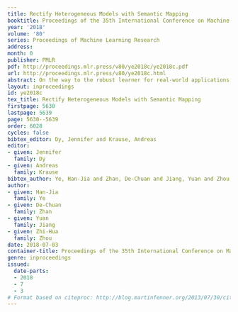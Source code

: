 ```yaml
---
title: Rectify Heterogeneous Models with Semantic Mapping
booktitle: Proceedings of the 35th International Conference on Machine Learning
year: '2018'
volume: '80'
series: Proceedings of Machine Learning Research
address: 
month: 0
publisher: PMLR
pdf: http://proceedings.mlr.press/v80/ye2018c/ye2018c.pdf
url: http://proceedings.mlr.press/v80/ye2018c.html
abstract: On the way to the robust learner for real-world applications, there are still great    challenges, including considering unknown environments with limited data. Learnware (Zhou; 2016) describes a novel perspective, and claims that learning models should have reusable and evolvable properties. We propose to Encode Meta InformaTion of features (EMIT), as the model specification for characterizing the changes, which grants the model evolvability to bridge heterogeneous feature spaces. Then, pre-trained models from related tasks can be Reused by our REctiFy via heterOgeneous pRedictor Mapping (REFORM}) framework. In summary, the pre-trained model is adapted to a new environment with different features, through model refining on only a small amount of training data in the current task. Experimental results over both synthetic and real-world tasks with diverse feature configurations validate the effectiveness and practical utility of the proposed framework.
layout: inproceedings
id: ye2018c
tex_title: Rectify Heterogeneous Models with Semantic Mapping
firstpage: 5630
lastpage: 5639
page: 5630--5639
order: 6028
cycles: false
bibtex_editor: Dy, Jennifer and Krause, Andreas
editor:
- given: Jennifer
  family: Dy
- given: Andreas
  family: Krause
bibtex_author: Ye, Han-Jia and Zhan, De-Chuan and Jiang, Yuan and Zhou, Zhi-Hua
author:
- given: Han-Jia
  family: Ye
- given: De-Chuan
  family: Zhan
- given: Yuan
  family: Jiang
- given: Zhi-Hua
  family: Zhou
date: 2018-07-03
container-title: Proceedings of the 35th International Conference on Machine Learning
genre: inproceedings
issued:
  date-parts:
  - 2018
  - 7
  - 3
# Format based on citeproc: http://blog.martinfenner.org/2013/07/30/citeproc-yaml-for-bibliographies/
---
```

